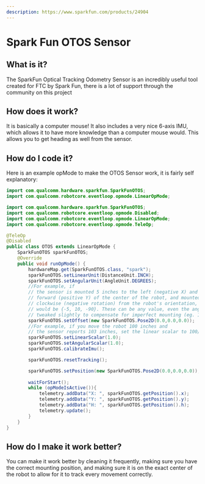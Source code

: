 ```yaml
---
description: https://www.sparkfun.com/products/24904
---
```


# Spark Fun OTOS Sensor

## What is it?

The SparkFun Optical Tracking Odometry Sensor is an incredibly useful tool created for FTC by Spark Fun, there is a lot of support through the community on this project

## How does it work?

It is basically a computer mouse! It also includes a very nice 6-axis IMU, which allows it to have more knowledge than a computer mouse would. This allows you to get heading as well from the sensor.

## How do I code it?

Here is an example opMode to make the OTOS Sensor work, it is fairly self explanatory:

```java
import com.qualcomm.hardware.sparkfun.SparkFunOTOS;
import com.qualcomm.robotcore.eventloop.opmode.LinearOpMode;

import com.qualcomm.hardware.sparkfun.SparkFunOTOS;
import com.qualcomm.robotcore.eventloop.opmode.Disabled;
import com.qualcomm.robotcore.eventloop.opmode.LinearOpMode;
import com.qualcomm.robotcore.eventloop.opmode.TeleOp;

@TeleOp
@Disabled
public class OTOS extends LinearOpMode {
    SparkFunOTOS sparkFunOTOS;
    @Override
    public void runOpMode() {
        hardwareMap.get(SparkFunOTOS.class, "spark");
        sparkFunOTOS.setLinearUnit(DistanceUnit.INCH);
        sparkFunOTOS.setAngularUnit(AngleUnit.DEGREES);
        //For example, if
        // the sensor is mounted 5 inches to the left (negative X) and 10 inches
        // forward (positive Y) of the center of the robot, and mounted 90 degrees
        // clockwise (negative rotation) from the robot's orientation, the offset
        // would be {-5, 10, -90}. These can be any value, even the angle can be
        // tweaked slightly to compensate for imperfect mounting (eg. 1.3 degrees).
        sparkFunOTOS.setOffset(new SparkFunOTOS.Pose2D(0.0,0.0,0.0));
        //For example, if you move the robot 100 inches and
        // the sensor reports 103 inches, set the linear scalar to 100/103 = 0.971
        sparkFunOTOS.setLinearScalar(1.0);
        sparkFunOTOS.setAngularScalar(1.0);
        sparkFunOTOS.calibrateImu();

        sparkFunOTOS.resetTracking();

        sparkFunOTOS.setPosition(new SparkFunOTOS.Pose2D(0.0,0.0,0.0));
        
        waitForStart();
        while (opModeIsActive()){
            telemetry.addData("X: ", sparkFunOTOS.getPosition().x);
            telemetry.addData("Y: ", sparkFunOTOS.getPosition().y);
            telemetry.addData("H: ", sparkFunOTOS.getPosition().h);
            telemetry.update();
        }
    }
}
```

## How do I make it work better?

You can make it work better by cleaning it frequently, making sure you have the correct mounting position, and making sure it is on the exact center of the robot to allow for it to track every movement correctly.
